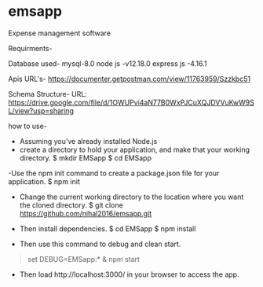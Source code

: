# emsapp
Expense management software

Requirments- 

Database used- mysql-8.0
node js -v12.18.0
express js -4.16.1

Apis URL's- 
https://documenter.getpostman.com/view/11763959/Szzkbc51

Schema Structure-
URL: https://drive.google.com/file/d/1OWUPvi4aN77B0WxPJCuXQJDVVuKwW9SL/view?usp=sharing

how to use- 

- Assuming you’ve already installed Node.js
- create a directory to hold your application, and make that your working directory.
    $ mkdir EMSapp
    $ cd EMSapp

-Use the npm init command to create a package.json file for your application.
    $ npm init
    
- Change the current working directory to the location where you want the cloned directory.
    $ git clone https://github.com/nihal2016/emsapp.git

- Then install dependencies.
    $ cd EMSapp
    $ npm install

- Then use this command to debug and clean start.
> set DEBUG=EMSapp:* & npm start

- Then load http://localhost:3000/ in your browser to access the app.

